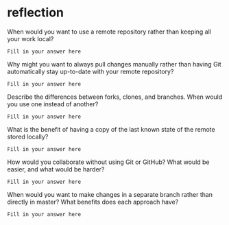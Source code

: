 # reflection
When would you want to use a remote repository rather than keeping all your work
local?

    Fill in your answer here

Why might you want to always pull changes manually rather than having Git
automatically stay up-to-date with your remote repository?

    Fill in your answer here

Describe the differences between forks, clones, and branches.  When would you
use one instead of another?

    Fill in your answer here

What is the benefit of having a copy of the last known state of the remote
stored locally?

    Fill in your answer here

How would you collaborate without using Git or GitHub?  What would be easier,
and what would be harder?

    Fill in your answer here

When would you want to make changes in a separate branch rather than directly in
master?  What benefits does each approach have?

    Fill in your answer here
